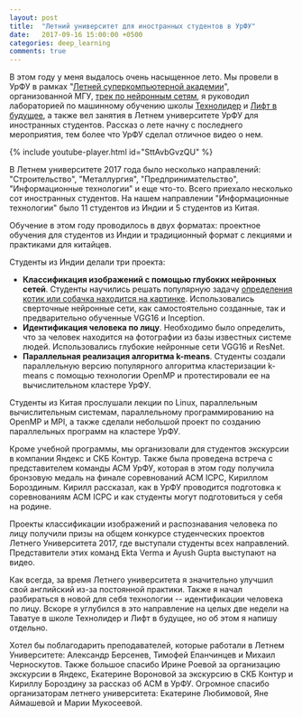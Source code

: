 ```yaml
---
layout: post
title:  "Летний университет для иностранных студентов в УрФУ"
date:   2017-09-16 15:00:00 +0500
categories: deep_learning
comments: true
---
```

В этом году у меня выдалось очень насыщенное лето. Мы провели в УрФУ в рамках "[Летней суперкомпьютерной академии](http://academy.hpc-russia.ru/)", организованной МГУ, [трек по нейронным сетям](/projects/hpc-academy), я руководил лабораторией по машинному обучению школы [Технолидер](https://vk.com/vibery_sistemu_prioritetov) и [Лифт в будущее](https://scholar.lifttothefuture.ru/school/engineering-school-lift-to-the-future-in-ekaterinburg/), а также вел занятия в Летнем университете УрФУ для иностранных студентов. Рассказ о лете начну с последнего мероприятия, тем более что УрФУ сделал отличное видео о нем.

{% include youtube-player.html id="SttAvbGvzQU" %}
<!--more-->

В Летнем университете 2017 года было несколько направлений: "Строительство", "Металлургия", "Предпринимательство", "Информационные технологии" и еще что-то. Всего приехало несколько сот иностранных студентов. На нашем направлении "Информационные технологии" было 11 студентов из Индии и 5 студентов из Китая.

Обучение в этом году проводилось в двух форматах: проектное обучения для студентов из Индии и традиционный формат с лекциями и практиками для китайцев. 

Студенты из Индии делали три проекта:

- **Классификация изображений с помощью глубоких нейронных сетей**. Студенты научились решать популярную задачу [определения котик или собачка находится на картинке](https://www.kaggle.com/c/dogs-vs-cats). Использовались сверточные нейронные сети, как самостоятельно созданные, так и предварительно обученные VGG16 и Inception. 
- **Идентификация человека по лицу**. Необходимо было определить, что за человек находится на фотографии из базы известных системе людей. Использовались глубокие нейронные сети VGG16 и ResNet.
- **Параллельная реализация алгоритма k-means**. Студенты создали параллельную версию популярного алгоритма кластеризации k-means с помощью технологии OpenMP и протестировали ее на вычислительном кластере УрФУ.

Студенты из Китая прослушали лекции по Linux, параллельным вычислительным системам, параллельному программированию на OpenMP и MPI, а также сделали небольшой проект по созданию параллельных программ на кластере УрФУ.

Кроме учебной программы, мы организовали для студентов экскурсии в компании Яндекс и СКБ Контур. Также была проведена встреча с представителем команды ACM УрФУ, которая в этом году получила бронзовую медаль на финале соревнований ACM ICPC, Кириллом Бороздиным. Кирилл рассказал, как в УрФУ проводится подготовка к соревнованиям ACM ICPC и как студенты могут подготовиться у себя на родине.

Проекты классификации изображений и распознавания человека по лицу получили призы на общем конкурсе студенческих проектов Летнего Университета 2017, где выступали студенты всех направлений. Представители этих команд Ekta Verma и Ayush Gupta выступают на видео.

Как всегда, за время Летнего университета я значительно улучшил свой английский из-за постоянной практики. Также я начал разбираться в новой для себя технологии -- идентификации человека по лицу. Вскоре я углубился в это направление на целых две недели на Таватуе в школе Технолидер и Лифт в будущее, но об этом я напишу отдельно.

Хотел бы поблагодарить преподавателей, которые работали в Летнем Университете: Александр Берсенев, Тимофей Епанчинцев и Михаил Черноскутов. Также большое спасибо Ирине Роевой за организацию экскурсии в Яндекс, Екатерине Вороновой за экскурсию в СКБ Контур и Кириллу Бороздину за рассказ об ACM в УрФУ. Огромное спасибо организаторам летнего университета: Екатерине Любимовой, Яне Аймашевой и Марии Мукосеевой.   

